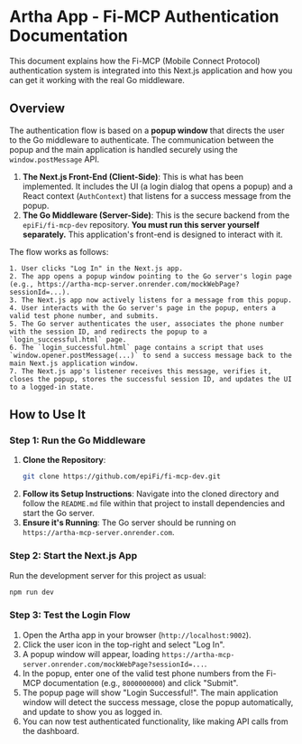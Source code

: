 # Artha App - Fi-MCP Authentication Documentation

This document explains how the Fi-MCP (Mobile Connect Protocol) authentication system is integrated into this Next.js application and how you can get it working with the real Go middleware.

## Overview

The authentication flow is based on a **popup window** that directs the user to the Go middleware to authenticate. The communication between the popup and the main application is handled securely using the `window.postMessage` API.

1.  **The Next.js Front-End (Client-Side)**: This is what has been implemented. It includes the UI (a login dialog that opens a popup) and a React context (`AuthContext`) that listens for a success message from the popup.
2.  **The Go Middleware (Server-Side)**: This is the secure backend from the `epiFi/fi-mcp-dev` repository. **You must run this server yourself separately.** This application's front-end is designed to interact with it.

The flow works as follows:
```
1. User clicks "Log In" in the Next.js app.
2. The app opens a popup window pointing to the Go server's login page (e.g., https://artha-mcp-server.onrender.com/mockWebPage?sessionId=...).
3. The Next.js app now actively listens for a message from this popup.
4. User interacts with the Go server's page in the popup, enters a valid test phone number, and submits.
5. The Go server authenticates the user, associates the phone number with the session ID, and redirects the popup to a `login_successful.html` page.
6. The `login_successful.html` page contains a script that uses `window.opener.postMessage(...)` to send a success message back to the main Next.js application window.
7. The Next.js app's listener receives this message, verifies it, closes the popup, stores the successful session ID, and updates the UI to a logged-in state.
```

## How to Use It

### Step 1: Run the Go Middleware

1.  **Clone the Repository**:
    ```bash
    git clone https://github.com/epiFi/fi-mcp-dev.git
    ```
2.  **Follow its Setup Instructions**: Navigate into the cloned directory and follow the `README.md` file within that project to install dependencies and start the Go server.
3.  **Ensure it's Running**: The Go server should be running on `https://artha-mcp-server.onrender.com`.

### Step 2: Start the Next.js App

Run the development server for this project as usual:

```bash
npm run dev
```

### Step 3: Test the Login Flow

1.  Open the Artha app in your browser (`http://localhost:9002`).
2.  Click the user icon in the top-right and select "Log In".
3.  A popup window will appear, loading `https://artha-mcp-server.onrender.com/mockWebPage?sessionId=...`.
4.  In the popup, enter one of the valid test phone numbers from the Fi-MCP documentation (e.g., `8000000000`) and click "Submit".
5.  The popup page will show "Login Successful!". The main application window will detect the success message, close the popup automatically, and update to show you as logged in.
6.  You can now test authenticated functionality, like making API calls from the dashboard.
